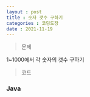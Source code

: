 ```yaml
---
layout : post
title : 숫자 갯수 구하기
categories : 코딩도장
date : 2021-11-19
---
```

> 문제 <br>

1~1000에서 각 숫자의 갯수 구하기

> 코드
### Java

<script src="https://gist.github.com/kwontaehoon/a79ec2fefc0897073c1a31fe3e8f9ca5.js"></script>

